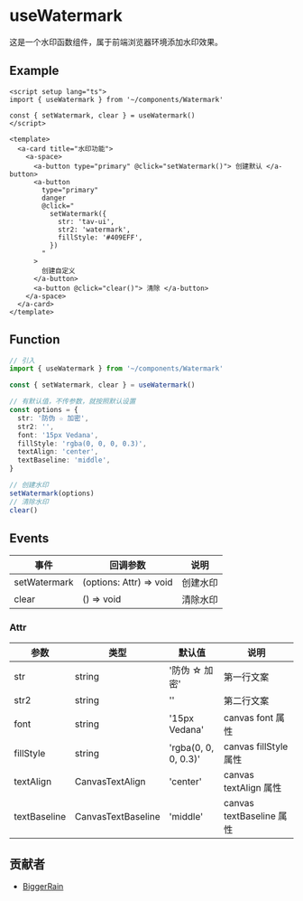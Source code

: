 # useWatermark

这是一个水印函数组件，属于前端浏览器环境添加水印效果。

## Example

```vue
<script setup lang="ts">
import { useWatermark } from '~/components/Watermark'

const { setWatermark, clear } = useWatermark()
</script>

<template>
  <a-card title="水印功能">
    <a-space>
      <a-button type="primary" @click="setWatermark()"> 创建默认 </a-button>
      <a-button
        type="primary"
        danger
        @click="
          setWatermark({
            str: 'tav-ui',
            str2: 'watermark',
            fillStyle: '#409EFF',
          })
        "
      >
        创建自定义
      </a-button>
      <a-button @click="clear()"> 清除 </a-button>
    </a-space>
  </a-card>
</template>
```

## Function

```ts
// 引入
import { useWatermark } from '~/components/Watermark'

const { setWatermark, clear } = useWatermark()

// 有默认值，不传参数，就按照默认设置
const options = {
  str: '防伪 ☆ 加密',
  str2: '',
  font: '15px Vedana',
  fillStyle: 'rgba(0, 0, 0, 0.3)',
  textAlign: 'center',
  textBaseline: 'middle',
}

// 创建水印
setWatermark(options)
// 清除水印
clear()
```

## Events

| 事件         | 回调参数                | 说明     |
| ------------ | ----------------------- | -------- |
| setWatermark | (options: Attr) => void | 创建水印 |
| clear        | () => void              | 清除水印 |

### Attr

| 参数         | 类型               | 默认值               | 说明                     |
| ------------ | ------------------ | -------------------- | ------------------------ |
| str          | string             | '防伪 ☆ 加密'        | 第一行文案               |
| str2         | string             | ''                   | 第二行文案               |
| font         | string             | '15px Vedana'        | canvas font 属性         |
| fillStyle    | string             | 'rgba(0, 0, 0, 0.3)' | canvas fillStyle 属性    |
| textAlign    | CanvasTextAlign    | 'center'             | canvas textAlign 属性    |
| textBaseline | CanvasTextBaseline | 'middle'             | canvas textBaseline 属性 |

## 贡献者

- [BiggerRain](https://github.com/RainyNight9)

